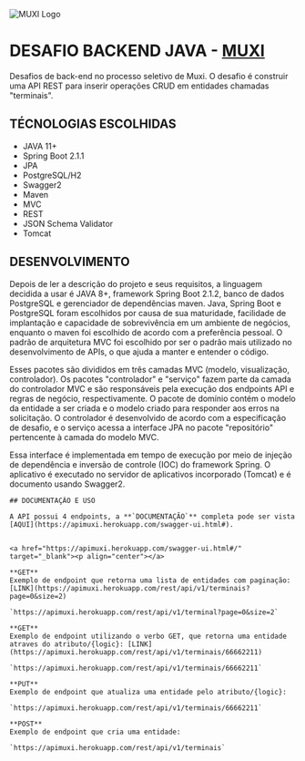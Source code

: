 
![MUXI Logo](http://www.muxi.com.br/portugues/wp-content/uploads/sites/2/thegem-logos/logo_d06ebca587fae12271450c25cf2e3654_1x.png)



# DESAFIO BACKEND JAVA - [MUXI](http://www.muxi.com.br/portugues/)
Desafios de back-end no processo seletivo de Muxi. O desafio é construir uma API REST para inserir operações CRUD em entidades chamadas "terminais". 

## TÉCNOLOGIAS ESCOLHIDAS

- JAVA 11+
- Spring Boot 2.1.1
- JPA
- PostgreSQL/H2
- Swagger2
- Maven
- MVC
- REST
- JSON Schema Validator
- Tomcat

## DESENVOLVIMENTO
Depois de ler a descrição do projeto e seus requisitos, a linguagem decidida a usar é JAVA 8+, framework Spring Boot 2.1.2, banco de dados PostgreSQL e gerenciador de dependências maven. Java, Spring Boot e PostgreSQL foram escolhidos por causa de sua maturidade, facilidade de implantação e capacidade de sobrevivência em um ambiente de negócios, enquanto o maven foi escolhido de acordo com a preferência pessoal. O padrão de arquitetura MVC foi escolhido por ser o padrão mais utilizado no desenvolvimento de APIs, o que ajuda a manter e entender o código.

Esses pacotes são divididos em três camadas MVC (modelo, visualização, controlador). Os pacotes "controlador" e "serviço" fazem parte da camada do controlador MVC e são responsáveis ​​pela execução dos endpoints API e regras de negócio, respectivamente. O pacote de domínio contém o modelo da entidade a ser criada e o modelo criado para responder aos erros na solicitação. O controlador é desenvolvido de acordo com a especificação de desafio, e o serviço acessa a interface JPA no pacote "repositório" pertencente à camada do modelo MVC. 

Essa interface é implementada em tempo de execução por meio de injeção de dependência e inversão de controle (IOC) do framework Spring. O aplicativo é executado no servidor de aplicativos incorporado (Tomcat) e é documento usando Swagger2. 

```
## DOCUMENTAÇÃO E USO

A API possui 4 endpoints, a **`DOCUMENTAÇÃO`** completa pode ser vista [AQUI](https://apimuxi.herokuapp.com/swagger-ui.html#).


<a href="https://apimuxi.herokuapp.com/swagger-ui.html#/" target="_blank"><p align="center"></a>

**GET**
Exemplo de endpoint que retorna uma lista de entidades com paginação: [LINK](https://apimuxi.herokuapp.com/rest/api/v1/terminais?page=0&size=2)

`https://apimuxi.herokuapp.com/rest/api/v1/terminal?page=0&size=2`

**GET**
Exemplo de endpoint utilizando o verbo GET, que retorna uma entidade atraves do atributo/{logic}: [LINK](https://apimuxi.herokuapp.com/rest/api/v1/terminais/66662211)

`https://apimuxi.herokuapp.com/rest/api/v1/terminais/66662211`

**PUT**
Exemplo de endpoint que atualiza uma entidade pelo atributo/{logic}:

`https://apimuxi.herokuapp.com/rest/api/v1/terminais/66662211`

**POST**
Exemplo de endpoint que cria uma entidade:

`https://apimuxi.herokuapp.com/rest/api/v1/terminais`







